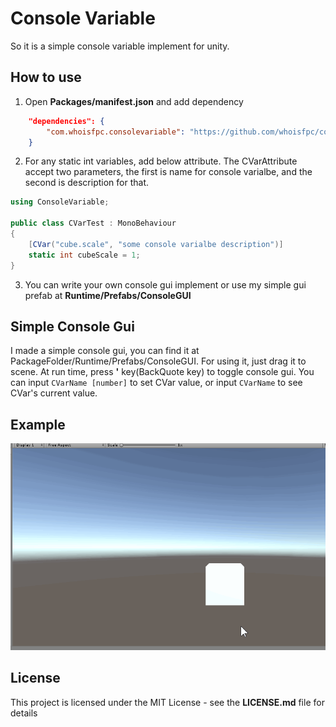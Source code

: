 # Console Variable
So it is a simple console variable implement for unity.

## How to use
1. Open **Packages/manifest.json** and add dependency
```json
    "dependencies": {
        "com.whoisfpc.consolevariable": "https://github.com/whoisfpc/com.whoisfpc.consolevariable.git",
    }
```
2. For any static int variables, add below attribute. The CVarAttribute accept two parameters, the first is name for console varialbe, and the second is description for that.
```csharp
using ConsoleVariable;

public class CVarTest : MonoBehaviour
{
    [CVar("cube.scale", "some console varialbe description")]
    static int cubeScale = 1;
}
```
3. You can write your own console gui implement or use my simple gui prefab at **Runtime/Prefabs/ConsoleGUI**

## Simple Console Gui
I made a simple console gui, you can find it at PackageFolder/Runtime/Prefabs/ConsoleGUI. For using it, just drag it to scene. At run time, press **&apos;** key(BackQuote key) to toggle console gui. You can input `CVarName [number]` to set CVar value, or input `CVarName` to see CVar's current value.

## Example
![](cvar_demo.gif)

## License
This project is licensed under the MIT License - see the **LICENSE.md** file for details
